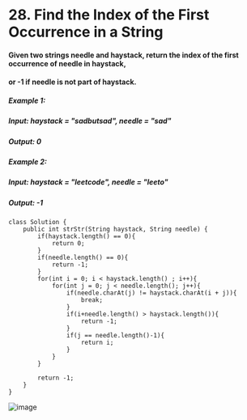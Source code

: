 # 28. Find the Index of the First Occurrence in a String

#### Given two strings needle and haystack, return the index of the first occurrence of needle in haystack, 
#### or -1 if needle is not part of haystack.

##### Example 1:
#####    Input: haystack = "sadbutsad", needle = "sad"
#####    Output: 0
##### Example 2: 
#####    Input: haystack = "leetcode", needle = "leeto"
#####    Output: -1


```
class Solution {
    public int strStr(String haystack, String needle) {
        if(haystack.length() == 0){
            return 0;
        }
        if(needle.length() == 0){
            return -1;
        }
        for(int i = 0; i < haystack.length() ; i++){
            for(int j = 0; j < needle.length(); j++){
                if(needle.charAt(j) != haystack.charAt(i + j)){
                    break;
                }
                if(i+needle.length() > haystack.length()){
                    return -1;
                }
                if(j == needle.length()-1){
                    return i;
                }
            }
        }

        return -1;
    }
}
```

![image](https://user-images.githubusercontent.com/97871497/196334817-07e4ab24-8e89-4deb-b401-422b83bcd8c4.png)

